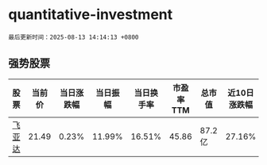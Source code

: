 # quantitative-investment

`最后更新时间：2025-08-13 14:14:13 +0800`

## 强势股票

|股票|当前价|当日涨跌幅|当日振幅|当日换手率|市盈率TTM|总市值|近10日涨跌幅|
|----|----|----|----|----|----|----|----|
|[飞亚达](https://xueqiu.com/S/SZ000026)|21.49|0.23%|11.99%|16.51%|45.86|87.2亿|27.16%|
